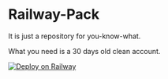 # Railway-Pack

It is just a repository for you-know-what.

What you need is a 30 days old clean account.



[![Deploy on Railway](https://railway.app/button.svg)](https://railway.app/template/ri_tDX)
